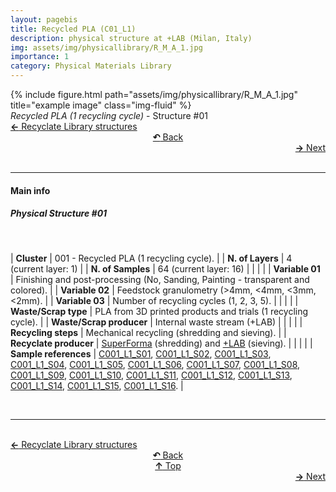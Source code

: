 ```yaml
---
layout: pagebis
title: Recycled PLA (C01_L1)
description: physical structure at +LAB (Milan, Italy)
img: assets/img/physicallibrary/R_M_A_1.jpg
importance: 1
category: Physical Materials Library
---
```

<div class="row">
    <div class="col-sm mt-3 mt-md-0">
        {% include figure.html path="assets/img/physicallibrary/R_M_A_1.jpg" title="example image" class="img-fluid" %}
    </div>
</div>
<div class="caption">
    <i>Recycled PLA (1 recycling cycle) </i> - Structure #01
</div>

<div class="row justify-content-sm-center">
    <div class="col-sm-4 mt-3 mt-md-0" style="text-align:left">
    <a href="/projects/PhyRecLi_C07/" target="_self"><b>←</b> Recyclate Library structures</a></div>
    <div class="col-sm-4 mt-3 mt-md-0" style="text-align:center">
  <a href="/physicallibrary/" target="_self"><b>↶</b> Back</a>
    </div>
    <div class="col-sm-4 mt-3 mt-md-0" style="text-align:right">
        <td align="right"><a href="/projects/PhyMatLi_C01_L2/" target="_self"><b>→</b> Next</a></td>
    </div>
</div>
<br>

<hr>
<h4><b>Main info</b></h4>
<h5>Physical Structure #01</h5>
<br>

| <b>Cluster</b>       | 001 - Recycled PLA (1 recycling cycle). |
| <b>N. of Layers</b>   | 4 (current layer: 1)    |
| <b>N. of Samples</b>   | 64 (current layer: 16)    |
|    |     |
| <b>Variable 01</b>       | Finishing and post-processing (No, Sanding, Painting - transparent and colored). |
| <b>Variable 02</b>       | Feedstock granulometry (>4mm, <4mm, <3mm, <2mm).    |
| <b>Variable 03</b>       | Number of recycling cycles (1, 2, 3, 5).    |
|    |     |
| <b>Waste/Scrap type</b>       | PLA from 3D printed products and trials (1 recycling cycle).     |
| <b>Waste/Scrap producer</b>    | Internal waste stream (+LAB)      |
|    |     |
| <b>Recycling steps</b>      | Mechanical recycling (shredding and sieving).     |
| <b>Recyclate producer</b>    | [SuperForma](https://superforma.xyz/) (shredding) and [+LAB](piulab.it) (sieving).     |
|    |     |
| <b>Sample references</b>    | <a href="/projects/MatLi_C001_L1_S01/" target="_blank">C001_L1_S01</a>, <a href="/projects/MatLi_C001_L1_S02/" target="_blank">C001_L1_S02</a>, <a href="/projects/MatLi_C001_L1_S03/" target="_blank">C001_L1_S03</a>, <a href="/projects/MatLi_C001_L1_S04/" target="_blank">C001_L1_S04</a>, <a href="/projects/MatLi_C001_L1_S05/" target="_blank">C001_L1_S05</a>, <a href="/projects/MatLi_C001_L1_S06/" target="_blank">C001_L1_S06</a>, <a href="/projects/MatLi_C001_L1_S07/" target="_blank">C001_L1_S07</a>, <a href="/projects/MatLi_C001_L1_S08/" target="_blank">C001_L1_S08</a>, <a href="/projects/MatLi_C001_L1_S09/" target="_blank">C001_L1_S09</a>, <a href="/projects/MatLi_C001_L1_S10/" target="_blank">C001_L1_S10</a>, <a href="/projects/MatLi_C001_L1_S11/" target="_blank">C001_L1_S11</a>, <a href="/projects/MatLi_C001_L1_S12/" target="_blank">C001_L1_S12</a>, <a href="/projects/MatLi_C001_L1_S13/" target="_blank">C001_L1_S13</a>, <a href="/projects/MatLi_C001_L1_S14/" target="_blank">C001_L1_S14</a>, <a href="/projects/MatLi_C001_L1_S15/" target="_blank">C001_L1_S15</a>, <a href="/projects/MatLi_C001_L1_S16/" target="_blank">C001_L1_S16</a>. |

<br>
<hr>

<br>
<div class="row justify-content-sm-center">
    <div class="col-sm-3 mt-3 mt-md-0" style="text-align:left">
      <a href="/projects/PhyRecLi_C07/" target="_self"><b>←</b> Recyclate Library structures</a></div>
    <div class="col-sm-3 mt-3 mt-md-0" style="text-align:center">
  <a href="/physicallibrary/" target="_self"><b>↶</b> Back</a>
    </div>
    <div class="col-sm-3 mt-3 mt-md-0" style="text-align:center">
  <a href="#" target="_self"><b>↑</b> Top</a>
    </div>
    <div class="col-sm-3 mt-3 mt-md-0" style="text-align:right">
        <td align="right"><a href="/projects/PhyMatLi_C01_L2/" target="_self"><b>→</b> Next</a></td>
    </div>
</div>
